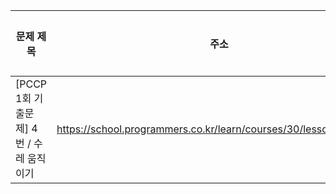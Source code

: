 | 문제 제목                               | 주소                                                             | 정답 코드                           | 정답 여부 |
| --------------------------------------- | ---------------------------------------------------------------- | ----------------------------------- | --------- |
| [PCCP 1회 기출문제] 4번 / 수레 움직이기 | https://school.programmers.co.kr/learn/courses/30/lessons/250134 | [정답 코드](./lv3/수레_움직이기.js) | ❌        |
